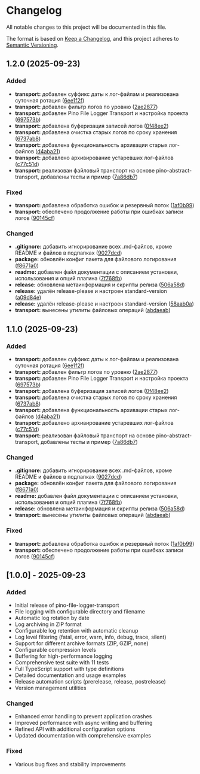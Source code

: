 # Changelog

All notable changes to this project will be documented in this file.

The format is based on [Keep a Changelog](https://keepachangelog.com/en/1.0.0/),
and this project adheres to [Semantic Versioning](https://semver.org/spec/v2.0.0.html).

## 1.2.0 (2025-09-23)


### Added

* **transport:** добавлен суффикс даты к лог-файлам и реализована суточная ротация ([6ee1f2f](https://github.com/ProydakD/pino-file-logger-transport/commit/6ee1f2f8cea6c1e498d8fc19e2571b3c514dda49))
* **transport:** добавлен фильтр логов по уровню ([2ae2877](https://github.com/ProydakD/pino-file-logger-transport/commit/2ae287717367ce36d5a1fe36169748c851a265e8))
* **transport:** добавлен Pino File Logger Transport и настройка проекта ([697573b](https://github.com/ProydakD/pino-file-logger-transport/commit/697573b2125ac35a7ba088d7f4c345eeac4d6d97))
* **transport:** добавлена буферизация записей логов ([0f48ee2](https://github.com/ProydakD/pino-file-logger-transport/commit/0f48ee2d8430577389c793b8ed5a8d04a45a3ec4))
* **transport:** добавлена очистка старых логов по сроку хранения ([6737ab8](https://github.com/ProydakD/pino-file-logger-transport/commit/6737ab819289dfeffbd7b3a9a29a34c576dca04b))
* **transport:** добавлена функциональность архивации старых лог-файлов ([d4aba21](https://github.com/ProydakD/pino-file-logger-transport/commit/d4aba2117a8bd21565fee9e4ae72ad893f909de4))
* **transport:** добавлено архивирование устаревших лог-файлов ([c77c51d](https://github.com/ProydakD/pino-file-logger-transport/commit/c77c51dfc88659a69c078fa6b4999e70bf3db2c4))
* **transport:** реализован файловый транспорт на основе pino-abstract-transport, добавлены тесты и пример ([7a86db7](https://github.com/ProydakD/pino-file-logger-transport/commit/7a86db7096ea4ded8c661fa471616da8a0d5d31a))


### Fixed

* **transport:** добавлена обработка ошибок и резервный поток ([1af0b99](https://github.com/ProydakD/pino-file-logger-transport/commit/1af0b99443ed30a499d8be0e4d2db884d23bc96e))
* **transport:** обеспечено продолжение работы при ошибках записи логов ([90145cf](https://github.com/ProydakD/pino-file-logger-transport/commit/90145cf9aac49244a5b1fc00320a91baaf3d926d))


### Changed

* **.gitignore:** добавить игнорирование всех .md-файлов, кроме README и файлов в подпапках ([9027dcd](https://github.com/ProydakD/pino-file-logger-transport/commit/9027dcd6a289575617f50128d6dbe0cdee8eee73))
* **package:** обновлён конфиг пакета для файлового логирования ([f8671a0](https://github.com/ProydakD/pino-file-logger-transport/commit/f8671a0fb9f447e39df3f5171475d60e5572cd2f))
* **readme:** добавлен файл документации с описанием установки, использования и опций плагина ([7f768fb](https://github.com/ProydakD/pino-file-logger-transport/commit/7f768fbf0ca323f95e218e290c991d9888d5fda7))
* **release:** обновлена метаинформация и скрипты релиза ([506a58d](https://github.com/ProydakD/pino-file-logger-transport/commit/506a58d76ffeb7494f810510da13dceac262c9c9))
* **release:** удалён release-please и настроен standard-version ([a09d84e](https://github.com/ProydakD/pino-file-logger-transport/commit/a09d84eb8a475441c19f7814aa0ee71bb34ee260))
* **release:** удалён release-please и настроен standard-version ([58aab0a](https://github.com/ProydakD/pino-file-logger-transport/commit/58aab0ae74e0f99a458294a926bfa2ac519d47d3))
* **transport:** вынесены утилиты файловых операций ([abdaeab](https://github.com/ProydakD/pino-file-logger-transport/commit/abdaeabb97e81923039b59e0b5f8dbb042a99932))

## 1.1.0 (2025-09-23)


### Added

* **transport:** добавлен суффикс даты к лог-файлам и реализована суточная ротация ([6ee1f2f](https://github.com/ProydakD/pino-file-logger-transport/commit/6ee1f2f8cea6c1e498d8fc19e2571b3c514dda49))
* **transport:** добавлен фильтр логов по уровню ([2ae2877](https://github.com/ProydakD/pino-file-logger-transport/commit/2ae287717367ce36d5a1fe36169748c851a265e8))
* **transport:** добавлен Pino File Logger Transport и настройка проекта ([697573b](https://github.com/ProydakD/pino-file-logger-transport/commit/697573b2125ac35a7ba088d7f4c345eeac4d6d97))
* **transport:** добавлена буферизация записей логов ([0f48ee2](https://github.com/ProydakD/pino-file-logger-transport/commit/0f48ee2d8430577389c793b8ed5a8d04a45a3ec4))
* **transport:** добавлена очистка старых логов по сроку хранения ([6737ab8](https://github.com/ProydakD/pino-file-logger-transport/commit/6737ab819289dfeffbd7b3a9a29a34c576dca04b))
* **transport:** добавлена функциональность архивации старых лог-файлов ([d4aba21](https://github.com/ProydakD/pino-file-logger-transport/commit/d4aba2117a8bd21565fee9e4ae72ad893f909de4))
* **transport:** добавлено архивирование устаревших лог-файлов ([c77c51d](https://github.com/ProydakD/pino-file-logger-transport/commit/c77c51dfc88659a69c078fa6b4999e70bf3db2c4))
* **transport:** реализован файловый транспорт на основе pino-abstract-transport, добавлены тесты и пример ([7a86db7](https://github.com/ProydakD/pino-file-logger-transport/commit/7a86db7096ea4ded8c661fa471616da8a0d5d31a))


### Changed

* **.gitignore:** добавить игнорирование всех .md-файлов, кроме README и файлов в подпапках ([9027dcd](https://github.com/ProydakD/pino-file-logger-transport/commit/9027dcd6a289575617f50128d6dbe0cdee8eee73))
* **package:** обновлён конфиг пакета для файлового логирования ([f8671a0](https://github.com/ProydakD/pino-file-logger-transport/commit/f8671a0fb9f447e39df3f5171475d60e5572cd2f))
* **readme:** добавлен файл документации с описанием установки, использования и опций плагина ([7f768fb](https://github.com/ProydakD/pino-file-logger-transport/commit/7f768fbf0ca323f95e218e290c991d9888d5fda7))
* **release:** обновлена метаинформация и скрипты релиза ([506a58d](https://github.com/ProydakD/pino-file-logger-transport/commit/506a58d76ffeb7494f810510da13dceac262c9c9))
* **transport:** вынесены утилиты файловых операций ([abdaeab](https://github.com/ProydakD/pino-file-logger-transport/commit/abdaeabb97e81923039b59e0b5f8dbb042a99932))


### Fixed

* **transport:** добавлена обработка ошибок и резервный поток ([1af0b99](https://github.com/ProydakD/pino-file-logger-transport/commit/1af0b99443ed30a499d8be0e4d2db884d23bc96e))
* **transport:** обеспечено продолжение работы при ошибках записи логов ([90145cf](https://github.com/ProydakD/pino-file-logger-transport/commit/90145cf9aac49244a5b1fc00320a91baaf3d926d))

## [1.0.0] - 2025-09-23

### Added
- Initial release of pino-file-logger-transport
- File logging with configurable directory and filename
- Automatic log rotation by date
- Log archiving in ZIP format
- Configurable log retention with automatic cleanup
- Log level filtering (fatal, error, warn, info, debug, trace, silent)
- Support for different archive formats (ZIP, GZIP, none)
- Configurable compression levels
- Buffering for high-performance logging
- Comprehensive test suite with 11 tests
- Full TypeScript support with type definitions
- Detailed documentation and usage examples
- Release automation scripts (prerelease, release, postrelease)
- Version management utilities

### Changed
- Enhanced error handling to prevent application crashes
- Improved performance with async writing and buffering
- Refined API with additional configuration options
- Updated documentation with comprehensive examples

### Fixed
- Various bug fixes and stability improvements